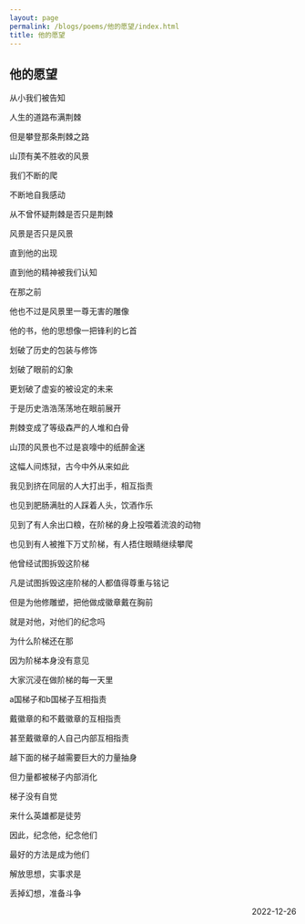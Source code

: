```yaml
---
layout: page
permalink: /blogs/poems/他的愿望/index.html
title: 他的愿望
---
```


## 他的愿望

从小我们被告知

人生的道路布满荆棘

但是攀登那条荆棘之路

山顶有美不胜收的风景

我们不断的爬

不断地自我感动

从不曾怀疑荆棘是否只是荆棘

风景是否只是风景

直到他的出现

直到他的精神被我们认知

在那之前

他也不过是风景里一尊无害的雕像

他的书，他的思想像一把锋利的匕首

划破了历史的包装与修饰

划破了眼前的幻象

更划破了虚妄的被设定的未来

于是历史浩浩荡荡地在眼前展开

荆棘变成了等级森严的人堆和白骨

山顶的风景也不过是哀嚎中的纸醉金迷

这幅人间炼狱，古今中外从来如此

我见到挤在同层的人大打出手，相互指责

也见到肥肠满肚的人踩着人头，饮酒作乐

见到了有人余出口粮，在阶梯的身上投喂着流浪的动物

也见到有人被推下万丈阶梯，有人捂住眼睛继续攀爬

他曾经试图拆毁这阶梯

凡是试图拆毁这座阶梯的人都值得尊重与铭记

但是为他修雕塑，把他做成徽章戴在胸前

就是对他，对他们的纪念吗

为什么阶梯还在那

因为阶梯本身没有意见

大家沉浸在做阶梯的每一天里

a国梯子和b国梯子互相指责

戴徽章的和不戴徽章的互相指责

甚至戴徽章的人自己内部互相指责

越下面的梯子越需要巨大的力量抽身

但力量都被梯子内部消化

梯子没有自觉

来什么英雄都是徒劳

因此，纪念他，纪念他们

最好的方法是成为他们

解放思想，实事求是

丢掉幻想，准备斗争

<p align="right">2022-12-26</p>
